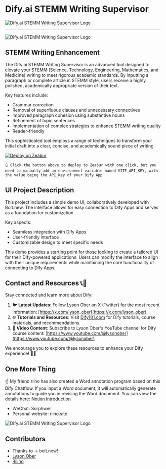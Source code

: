 # Dify.ai STEMM Writing Supervisor

<img src="./images/image1.png" alt="Dify.ai STEMM Writing Supervisor Logo"/>

---

<img src="./images/image2.png" alt="Dify.ai STEMM Writing Supervisor Logo"/>

## STEMM Writing Enhancement

The Dify.ai STEMM Writing Supervisor is an advanced tool designed to elevate your STEMM (Science, Technology, Engineering, Mathematics, and Medicine) writing to meet rigorous academic standards. By inputting a paragraph or complete article in STEMM style, users receive a highly polished, academically appropriate version of their text.

Key features include:

- Grammar correction
- Removal of superfluous clauses and unnecessary connectives
- Improved paragraph cohesion using substantive nouns
- Refinement of topic sentences
- Implementation of complex strategies to enhance STEMM writing quality
- Reader-friendly

This sophisticated tool employs a range of techniques to transform your initial draft into a clear, concise, and academically sound piece of writing.

[![Deploy on Zeabur](https://zeabur.com/button.svg)](https://zeabur.com/templates/CBGKRS?referralCode=LogicOber)

`👆 Click the button above to deploy to Zeabur with one click, but you need to manually add an environment variable named VITE_API_KEY, with the value being the API_Key of your Dify App`

## UI Project Description

This project includes a simple demo UI, collaboratively developed with Bolt.new. The interface allows for easy connection to Dify Apps and serves as a foundation for customization.

Key aspects:

- Seamless integration with Dify Apps
- User-friendly interface
- Customizable design to meet specific needs

This demo provides a starting point for those looking to create a tailored UI for their Dify-powered applications. Users can modify the interface to align with their unique requirements while maintaining the core functionality of connecting to Dify Apps.

## Contact and Resources 📞🔗

Stay connected and learn more about Dify:

1. 🐦 **Latest Updates**: Follow Lyson Ober on X (Twitter) for the most recent information:
   [https://x.com/lyson_ober](https://x.com/lyson_ober)
2. 🌐 **Tutorials and Resources**: Visit [Dify101.com](https://Dify101.com) for Dify tutorials, course materials, and recommendations.
3. 🎥 **Video Content**: Subscribe to Lyson Ober's YouTube channel for Dify course content:
   [https://www.youtube.com/@lysonober](https://www.youtube.com/@lysonober)

We encourage you to explore these resources to enhance your Dify experience! 🚀🤖

## One More Thing

☝️ My friend riino has also created a Word annotation program based on this Dify Chatflow. If you input a Word document, it will automatically generate annotations to guide you in revising the Word document. You can view the details here:[ Notion Introduction](https://gist.github.com/sorphwer/7dc0558cd88af0c15b113b29acdb96c9)

- WeChat: Sorphwer
- Personal website: riino.site

<img src="./images/image3.png" alt="Dify.ai STEMM Writing Supervisor Logo"/>

## Contributors

- Thanks to -> bolt.new!
- [Lyson Ober](https://x.com/lyson_ober)
- [Riiino](https://x.com/riino)